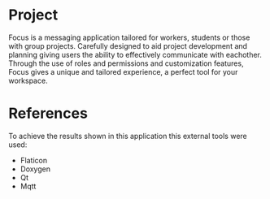 # Project
Focus is a messaging application tailored for workers, students or those
with group projects. Carefully designed to aid project development and
planning giving users the ability to effectively communicate with
eachother.
Through the use of roles and permissions and customization
features, Focus gives a unique and tailored experience, a perfect tool
for your workspace.

# References
To achieve the results shown in this application this external tools were used:
- Flaticon
- Doxygen
- Qt
- Mqtt
